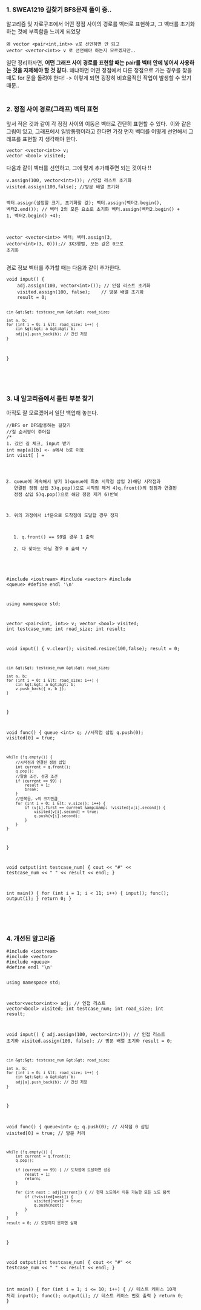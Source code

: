 <h3 id="1-swea1219-길찾기-bfs문제-풀이-중">1. SWEA1219 길찾기 BFS문제 풀이 중..</h3>
<p>알고리즘 및 자료구조에서
어떤 정점 사이의 경로를 벡터로 표현하고,
그 벡터를 초기화하는 것에 부족함을 느끼게 되었당</p>
<pre><code class="language-cpp">왜 vector &lt;pair&lt;int,int&gt;&gt; v로 선언하면 안 되고
vector &lt;vector&lt;int&gt;&gt; v 로 선언해야 하는지 모르겠지만..</code></pre>
<p>일단 정리하자면, <strong>어떤 그래프 사이 경로를 표현할 때는 pair를 벡터 안에 넣어서 사용하는 것을 자제해야 할 것 같다.</strong> 
왜냐하면 어떤 정점에서 다른 정점으로 가는 경우를 찾을 때도 for 문을 돌려야 한다!
-&gt; 이렇게 되면 굉장히 비효율적인 작업이 발생할 수 있기 때문..
<br /><br /></p>
<h3 id="2-정점-사이-경로그래프-벡터-표현">2. 정점 사이 경로(그래프) 벡터 표현</h3>
<p>앞서 적은 것과 같이 각 정점 사이의 이동은 벡터로 간단히 표현할 수 있다.
<img alt="" src="https://velog.velcdn.com/images/yookkilhwan/post/c21dc667-6eab-4ddc-880f-d890eb4d5798/image.png" />
이와 같은 그림이 있고, 그래프에서 일방통행이라고 한다면 가장 먼저 벡터를 어떻게 선언해서 그래프를 표현할 지 생각해야 한다.</p>
<pre><code class="language-cpp">vector &lt;vector&lt;int&gt;&gt; v;
vector &lt;bool&gt; visited;</code></pre>
<p>다음과 같이 벡터를 선언하고, 그에 맞게 추가해주면 되는 것이다 !!</p>
<pre><code class="language-cpp">v.assign(100, vector&lt;int&gt;()); //인접 리스트 초기화
visited.assign(100,false); //방문 배열 초기화

벡터.assign(설정할 크기, 초기화할 값);
벡터.assign(벡터2.begin(), 벡터2.end()); // 벡터 2의 모든 요소로 초기화
벡터.assign(벡터2.begin() + 1, 벡터2.begin() +4);

vector &lt;vector&lt;int&gt;&gt; 벡터;
벡터.assign(3, vector&lt;int&gt;(3, 0)));// 3X3행렬, 모든 값은 0으로 초기화</code></pre>
<p>경로 정보 벡터를 추가할 때는 다음과 같이 추가한다.</p>
<pre><code class="language-cpp">void input() {
    adj.assign(100, vector&lt;int&gt;()); // 인접 리스트 초기화
    visited.assign(100, false);    // 방문 배열 초기화
    result = 0;

    cin &gt;&gt; testcase_num &gt;&gt; road_size;

    int a, b;
    for (int i = 0; i &lt; road_size; i++) {
        cin &gt;&gt; a &gt;&gt; b;
        adj[a].push_back(b); // 간선 저장
    }
}</code></pre>
<p><br /><br /></p>
<h3 id="3-내-알고리즘에서-틀린-부분-찾기">3. 내 알고리즘에서 틀린 부분 찾기</h3>
<p>아직도 잘 모르겠어서 일단 백업해 놓는다.</p>
<pre><code class="language-cpp">//BFS or DFS활용하는 길찾기
//길 순서쌍이 주어짐
/*
1. 갔던 길 체크, input 받기
int map[a][b] &lt;- a에서 b로 이동
int visit[ ] = 

2. queue에 계속해서 넣기
    1)queue에 최초 시작점 삽입
    2)해당 시작점과 연결된 정점 삽입
    3)q.pop()으로 시작점 제거
    4)q.front()의 정점과 연결된 정점 삽입
    5)q.pop()으로 해당 정점 제거
    6)반복

3. 위의 과정에서 if문으로 도착점에 도달할 경우 정지
    1) q.front() == 99일 경우 1 출력
    2) 다 찾아도 아닐 경우 0 출력
*/

#include &lt;iostream&gt;
#include &lt;vector&gt;
#include &lt;queue&gt;
#define endl '\n'

using namespace std;

vector &lt;pair&lt;int, int&gt;&gt; v;
vector &lt;bool&gt; visited;
int testcase_num;
int road_size;
int result;

void input() {
    v.clear();
    visited.resize(100,false);
    result = 0;

    cin &gt;&gt; testcase_num &gt;&gt; road_size;

    int a, b;
    for (int i = 0; i &lt; road_size; i++) {
        cin &gt;&gt; a &gt;&gt; b;
        v.push_back({ a, b });
    }
}

void func() {
    queue &lt;int&gt; q;
    //시작점 삽입
    q.push(0);
    visited[0] = true;

    while (!q.empty()) {
        //시작점과 연결된 정점 삽입
        int current = q.front();
        q.pop();
        //탈출 조건, 성공 조건
        if (current == 99) {
            result = 1;
            break;
        }
        //반복문, v의 크기만큼
        for (int i = 0; i &lt; v.size(); i++) {
            if (v[i].first == current &amp;&amp; !visited[v[i].second]) {
                visited[v[i].second] = true;
                q.push(v[i].second);
            }
        }
    }
}

void output(int testcase_num) {
    cout &lt;&lt; &quot;#&quot; &lt;&lt; testcase_num &lt;&lt; &quot; &quot; &lt;&lt; result &lt;&lt; endl;
}

int main() {
    for (int i = 1; i &lt; 11; i++) {
        input();
        func();
        output(i);
    }
    return 0;
}</code></pre>
<p><br /><br /></p>
<h3 id="4-개선된-알고리즘">4. 개선된 알고리즘</h3>
<pre><code class="language-cpp">#include &lt;iostream&gt;
#include &lt;vector&gt;
#include &lt;queue&gt;
#define endl '\n'

using namespace std;

vector&lt;vector&lt;int&gt;&gt; adj; // 인접 리스트
vector&lt;bool&gt; visited;
int testcase_num;
int road_size;
int result;

void input() {
    adj.assign(100, vector&lt;int&gt;()); // 인접 리스트 초기화
    visited.assign(100, false);    // 방문 배열 초기화
    result = 0;

    cin &gt;&gt; testcase_num &gt;&gt; road_size;

    int a, b;
    for (int i = 0; i &lt; road_size; i++) {
        cin &gt;&gt; a &gt;&gt; b;
        adj[a].push_back(b); // 간선 저장
    }
}

void func() {
    queue&lt;int&gt; q;
    q.push(0);          // 시작점 0 삽입
    visited[0] = true;  // 방문 처리

    while (!q.empty()) {
        int current = q.front();
        q.pop();

        if (current == 99) { // 도착점에 도달하면 성공
            result = 1;
            return;
        }

        for (int next : adj[current]) { // 현재 노드에서 이동 가능한 모든 노드 탐색
            if (!visited[next]) {
                visited[next] = true;
                q.push(next);
            }
        }
    }
    result = 0; // 도달하지 못하면 실패
}

void output(int testcase_num) {
    cout &lt;&lt; &quot;#&quot; &lt;&lt; testcase_num &lt;&lt; &quot; &quot; &lt;&lt; result &lt;&lt; endl;
}

int main() {
    for (int i = 1; i &lt;= 10; i++) { // 테스트 케이스 10개 처리
        input();
        func();
        output(i); // 테스트 케이스 번호 출력
    }
    return 0;
}
</code></pre>